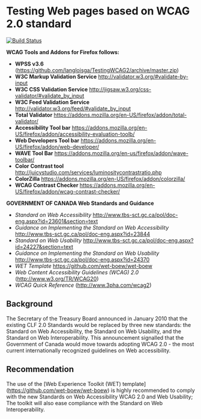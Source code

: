# Testing Web pages based on WCAG 2.0 standard

[![Build Status](https://secure.travis-ci.org/wet-boew/wet-boew.png?branch=master)](http://travis-ci.org/wet-boew/wet-boew)


  **WCAG Tools and Addons for Firefox follows:**

* **WPSS v3.6** (https://github.com/langloisga/TestingWCAG2/archive/master.zip)
* **W3C Markup Validation Service** http://validator.w3.org/#validate-by-input
* **W3C CSS Validation Service** http://jigsaw.w3.org/css-validator/#validate_by_input
* **W3C Feed Validation Service** http://validator.w3.org/feed/#validate_by_input
* **Total Validator** https://addons.mozilla.org/en-US/firefox/addon/total-validator/
* **Accessibility Tool bar** https://addons.mozilla.org/en-US/firefox/addon/accessibility-evaluation-toolb/
* **Web Developers Tool bar** https://addons.mozilla.org/en-US/firefox/addon/web-developer/
* **WAVE Tool Bar** https://addons.mozilla.org/en-us/firefox/addon/wave-toolbar/
* **Color Contrast tool** http://juicystudio.com/services/luminositycontrastratio.php
* **ColorZilla** https://addons.mozilla.org/en-US/firefox/addon/colorzilla/
* **WCAG Contrast Checker** https://addons.mozilla.org/en-US/firefox/addon/wcag-contrast-checker/


**GOVERNMENT OF CANADA Web Standards and Guidance**
* *Standard on Web Accessibility* http://www.tbs-sct.gc.ca/pol/doc-eng.aspx?id=23601&section=text
* *Guidance on Implementing the Standard on Web Accessibility* http://www.tbs-sct.gc.ca/pol/doc-eng.aspx?id=23844
* *Standard on Web Usability* http://www.tbs-sct.gc.ca/pol/doc-eng.aspx?id=24227&section=text
* *Guidance on Implementing the Standard on Web Usability* http://www.tbs-sct.gc.ca/pol/doc-eng.aspx?id=24370
* *WET Template* https://github.com/wet-boew/wet-boew
* *Web Content Accessibility Guidelines (WCAG) 2.0* (http://www.w3.org/TR/WCAG20)
* *WCAG Quick Reference* (http://www.3pha.com/wcag2)

## Background

The Secretary of the Treasury Board announced in January 2010 that the existing CLF 2.0 Standards 
would be replaced by three new standards: the Standard on Web Accessibility, the Standard on Web Usability,
and the Standard on Web Interoperability. This announcement signalled that the Government of Canada would move towards adopting
WCAG 2.0 - the most current internationally recognized guidelines on Web accessibility.  

## Recommendation 

The use of the [Web Experience Toolkit (WET) template] (https://github.com/wet-boew/wet-boew) is highly recommended to comply with the new Standards on Web Accessibility WCAG 2.0 
and Web Usability;  The toolkit will also ease compliance with the Standard on Web Interoperability.

